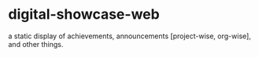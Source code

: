 # digital-showcase-web
a static display of achievements, announcements [project-wise, org-wise], and other things.
